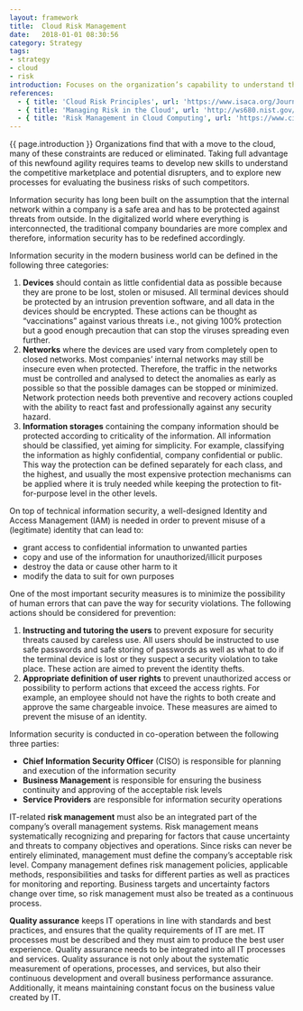 ```yaml
---
layout: framework
title:  Cloud Risk Management
date:   2018-01-01 08:30:56
category: Strategy
tags:
- strategy
- cloud
- risk
introduction: Focuses on the organization’s capability to understand the business impact of preventable, strategic, and external risks to the organization. For many, these risks stem from the impact of financial and technology constraints on agility.
references:
  - { title: 'Cloud Risk Principles', url: 'https://www.isaca.org/Journal/archives/2012/Volume-5/Pages/Cloud-Risk-10-Principles-and-a-Framework-for-Assessment.aspx'}
  - { title: 'Managing Risk in the Cloud', url: 'http://ws680.nist.gov/publication/get_pdf.cfm?pub_id=919234' }
  - { title: 'Risk Management in Cloud Computing', url: 'https://www.cio.com/article/2409109/cloud-computing/risk-management-in-cloud-computing.html'}
---
```

{{ page.introduction }}
Organizations find that with a move to the cloud, many of these constraints are reduced or eliminated. Taking full advantage of this newfound agility requires teams to develop new skills to understand the competitive marketplace and
potential disrupters, and to explore new processes for evaluating the business risks of such competitors.

Information security has long been built on the assumption that the internal network within a company is a safe area and has to be protected against threats from outside. In the digitalized world where everything is interconnected, the traditional company boundaries are more complex and therefore, information security has to be redefined accordingly.

Information security in the modern business world can be defined in the following three categories:

1. **Devices** should contain as little confidential data as possible because they are prone to be lost, stolen or misused. All terminal devices should be protected by an intrusion prevention software, and all data in the devices should be encrypted. These actions can be thought as “vaccinations” against various threats i.e., not giving 100% protection but a good enough precaution that can stop the viruses spreading even further.
1. **Networks** where the devices are used vary from completely open to closed networks. Most companies’ internal networks may still be insecure even when protected. Therefore, the traffic in the networks must be controlled and analysed to detect the anomalies as early as possible so that the possible damages can be stopped or minimized. Network protection needs both preventive and recovery actions coupled with the ability to react fast and professionally against any security hazard.
1. **Information storages** containing the company information should be protected according to criticality of the information. All information should be classified, yet aiming for simplicity. For example, classifying the information as highly confidential, company confidential or public. This way the protection can be defined separately for each class, and the highest, and usually the most expensive protection mechanisms can be applied where it is truly needed while keeping the protection to fit-for-purpose level in the other levels.

On top of technical information security, a well-designed Identity and Access Management (IAM) is needed in order to prevent misuse of a (legitimate) identity that can lead to:

* grant access to confidential information to unwanted parties
* copy and use of the information for unauthorized/illicit purposes
* destroy the data or cause other harm to it
* modify the data to suit for own purposes

One of the most important security measures is to minimize the possibility of human errors that can pave the way for security violations. The following actions should be considered for prevention:

1. **Instructing and tutoring the users** to prevent exposure for security threats caused by careless use. All users should be instructed to use safe passwords and safe storing of passwords as well as what to do if the terminal device is lost or they suspect a security violation to take place. These action are aimed to prevent the identity thefts.
1. **Appropriate definition of user rights** to prevent unauthorized access or possibility to perform actions that exceed the access rights. For example, an employee should not have the rights to both create and approve the same chargeable invoice. These measures are aimed to prevent the misuse of an identity.

Information security is conducted in co-operation between the following three parties:

* **Chief Information Security Officer** (CISO) is responsible for planning and execution of the information security
* **Business Management** is responsible for ensuring the business continuity and approving of the acceptable risk levels
* **Service Providers** are responsible for information security operations
 

IT-related **risk management** must also be an integrated part of the company’s overall management systems. Risk management means systematically recognizing and preparing for factors that cause uncertainty and threats to company objectives and operations. Since risks can never be entirely eliminated, management must define the company’s acceptable risk level. Company management defines risk management policies, applicable methods, responsibilities and tasks for different parties as well as practices for monitoring and reporting. Business targets and uncertainty factors change over time, so risk management must also be treated as a continuous process.

**Quality assurance** keeps IT operations in line with standards and best practices, and ensures that the quality requirements of IT are met. IT processes must be described and they must aim to produce the best user experience. Quality assurance needs to be integrated into all IT processes and services. Quality assurance is not only about the systematic measurement of operations, processes, and services, but also their continuous development and overall business performance assurance. Additionally, it means maintaining constant focus on the business value created by IT.

